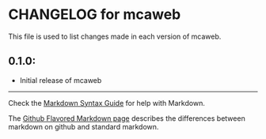 # CHANGELOG for mcaweb

This file is used to list changes made in each version of mcaweb.

## 0.1.0:

* Initial release of mcaweb

- - -
Check the [Markdown Syntax Guide](http://daringfireball.net/projects/markdown/syntax) for help with Markdown.

The [Github Flavored Markdown page](http://github.github.com/github-flavored-markdown/) describes the differences between markdown on github and standard markdown.
